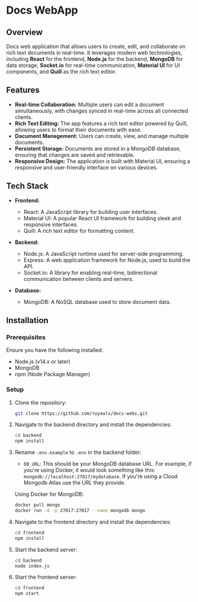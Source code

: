 # Docs WebApp

## Overview

 Docs web application that allows users to create, edit, and collaborate on rich text documents in real-time. It leverages modern web technologies, including **React** for the frontend, **Node.js** for the backend, **MongoDB** for data storage, **Socket.io** for real-time communication, **Material UI** for UI components, and **Quill** as the rich text editor.

## Features

- **Real-time Collaboration:** Multiple users can edit a document simultaneously, with changes synced in real-time across all connected clients.
- **Rich Text Editing:** The app features a rich text editor powered by Quill, allowing users to format their documents with ease.
- **Document Management:** Users can create, view, and manage multiple documents.
- **Persistent Storage:** Documents are stored in a MongoDB database, ensuring that changes are saved and retrievable.
- **Responsive Design:** The application is built with Material UI, ensuring a responsive and user-friendly interface on various devices.

## Tech Stack

- **Frontend:**
  - React: A JavaScript library for building user interfaces.
  - Material UI: A popular React UI framework for building sleek and responsive interfaces.
  - Quill: A rich text editor for formatting content.
  
- **Backend:**
  - Node.js: A JavaScript runtime used for server-side programming.
  - Express: A web application framework for Node.js, used to build the API.
  - Socket.io: A library for enabling real-time, bidirectional communication between clients and servers.
  
- **Database:**
  - MongoDB: A NoSQL database used to store document data.

## Installation

### Prerequisites

Ensure you have the following installed:

- Node.js (v14.x or later)
- MongoDB
- npm (Node Package Manager)

### Setup

1. Clone the repository:  
   ```bash
   git clone https://github.com/royaals/docs-webs.git
   ```
2. Navigate to the backend directory and install the dependencies:
    ```bash
    cd backend
    npm install
    ```
3. Rename `.env.example` to `.env` in the backend folder:

    - `DB_URL`: This should be your MongoDB database URL. For example, if you're using Docker, it would look something like this: `mongodb://localhost:27017/mydatabase`. If you're using a Cloud Mongodb Atlas use the URL they provide. 

   Using Docker for MongoDB:
    ```bash
    docker pull mongo
    docker run -d -p 27017:27017 --name mongodb mongo
    ```

4. Navigate to the frontend directory and install the dependencies:
    ```bash
    cd frontend
    npm install
    ```
5. Start the backend server:
    ```bash
    cd backend
    node index.js
    ```
6. Start the frontend server:
    ```bash
    cd frontend
    npm start
    ```    
